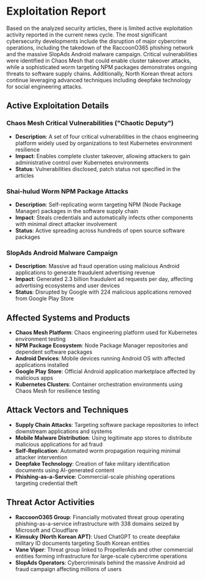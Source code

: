 # Exploitation Report

Based on the analyzed security articles, there is limited active exploitation activity reported in the current news cycle. The most significant cybersecurity developments include the disruption of major cybercrime operations, including the takedown of the RaccoonO365 phishing network and the massive SlopAds Android malware campaign. Critical vulnerabilities were identified in Chaos Mesh that could enable cluster takeover attacks, while a sophisticated worm targeting NPM packages demonstrates ongoing threats to software supply chains. Additionally, North Korean threat actors continue leveraging advanced techniques including deepfake technology for social engineering attacks.

## Active Exploitation Details

### Chaos Mesh Critical Vulnerabilities ("Chaotic Deputy")
- **Description**: A set of four critical vulnerabilities in the chaos engineering platform widely used by organizations to test Kubernetes environment resilience
- **Impact**: Enables complete cluster takeover, allowing attackers to gain administrative control over Kubernetes environments
- **Status**: Vulnerabilities disclosed, patch status not specified in the articles

### Shai-hulud Worm NPM Package Attacks
- **Description**: Self-replicating worm targeting NPM (Node Package Manager) packages in the software supply chain
- **Impact**: Steals credentials and automatically infects other components with minimal direct attacker involvement
- **Status**: Active spreading across hundreds of open source software packages

### SlopAds Android Malware Campaign
- **Description**: Massive ad fraud operation using malicious Android applications to generate fraudulent advertising revenue
- **Impact**: Generated 2.3 billion fraudulent ad requests per day, affecting advertising ecosystems and user devices
- **Status**: Disrupted by Google with 224 malicious applications removed from Google Play Store

## Affected Systems and Products

- **Chaos Mesh Platform**: Chaos engineering platform used for Kubernetes environment testing
- **NPM Package Ecosystem**: Node Package Manager repositories and dependent software packages
- **Android Devices**: Mobile devices running Android OS with affected applications installed
- **Google Play Store**: Official Android application marketplace affected by malicious apps
- **Kubernetes Clusters**: Container orchestration environments using Chaos Mesh for resilience testing

## Attack Vectors and Techniques

- **Supply Chain Attacks**: Targeting software package repositories to infect downstream applications and systems
- **Mobile Malware Distribution**: Using legitimate app stores to distribute malicious applications for ad fraud
- **Self-Replication**: Automated worm propagation requiring minimal attacker intervention
- **Deepfake Technology**: Creation of fake military identification documents using AI-generated content
- **Phishing-as-a-Service**: Commercial-scale phishing operations targeting credential theft

## Threat Actor Activities

- **RaccoonO365 Group**: Financially motivated threat group operating phishing-as-a-service infrastructure with 338 domains seized by Microsoft and Cloudflare
- **Kimsuky (North Korean APT)**: Used ChatGPT to create deepfake military ID documents targeting South Korean entities
- **Vane Viper**: Threat group linked to PropellerAds and other commercial entities forming infrastructure for large-scale cybercrime operations
- **SlopAds Operators**: Cybercriminals behind the massive Android ad fraud campaign affecting millions of users